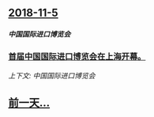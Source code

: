 ## [2018-11-5](/news/2018/11/5/index.md)

##### 中国国际进口博览会
### [首届中国国际进口博览会在上海开幕。](/news/2018/11/5/首届中国国际进口博览会在上海开幕.md)
_上下文: 中国国际进口博览会_

## [前一天...](/news/2018/11/3/index.md)


